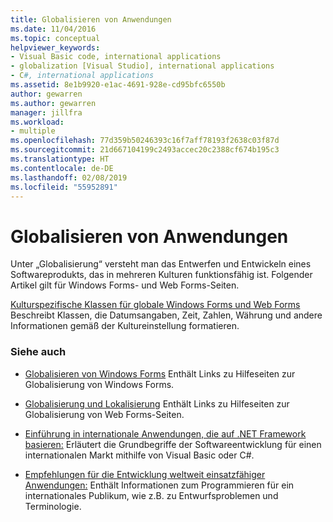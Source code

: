 ```yaml
---
title: Globalisieren von Anwendungen
ms.date: 11/04/2016
ms.topic: conceptual
helpviewer_keywords:
- Visual Basic code, international applications
- globalization [Visual Studio], international applications
- C#, international applications
ms.assetid: 8e1b9920-e1ac-4691-928e-cd95bfc6550b
author: gewarren
ms.author: gewarren
manager: jillfra
ms.workload:
- multiple
ms.openlocfilehash: 77d359b50246393c16f7aff78193f2638c03f87d
ms.sourcegitcommit: 21d667104199c2493accec20c2388cf674b195c3
ms.translationtype: HT
ms.contentlocale: de-DE
ms.lasthandoff: 02/08/2019
ms.locfileid: "55952891"
---
```

# <a name="globalize-applications"></a>Globalisieren von Anwendungen

Unter „Globalisierung“ versteht man das Entwerfen und Entwickeln eines Softwareprodukts, das in mehreren Kulturen funktionsfähig ist. Folgender Artikel gilt für Windows Forms- und Web Forms-Seiten.

 [Kulturspezifische Klassen für globale Windows Forms und Web Forms](../ide/culture-specific-classes-for-global-windows-forms-and-web-forms.md) Beschreibt Klassen, die Datumsangaben, Zeit, Zahlen, Währung und andere Informationen gemäß der Kultureinstellung formatieren.

### <a name="see-also"></a>Siehe auch

- [Globalisieren von Windows Forms](/dotnet/framework/winforms/advanced/globalizing-windows-forms) Enthält Links zu Hilfeseiten zur Globalisierung von Windows Forms.

- [Globalisierung und Lokalisierung](https://msdn.microsoft.com/Library/8ef3838e-9d05-4236-9dd0-ceecff9df80d) Enthält Links zu Hilfeseiten zur Globalisierung von Web Forms-Seiten.

- [Einführung in internationale Anwendungen, die auf .NET Framework basieren:](../ide/introduction-to-international-applications-based-on-the-dotnet-framework.md) Erläutert die Grundbegriffe der Softwareentwicklung für einen internationalen Markt mithilfe von Visual Basic oder C#.

- [Empfehlungen für die Entwicklung weltweit einsatzfähiger Anwendungen:](/dotnet/standard/globalization-localization/best-practices-for-developing-world-ready-apps) Enthält Informationen zum Programmieren für ein internationales Publikum, wie z.B. zu Entwurfsproblemen und Terminologie.